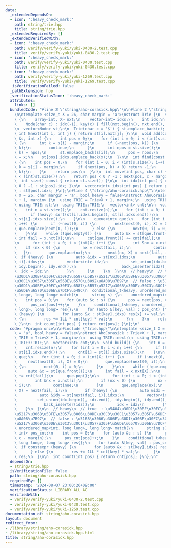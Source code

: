 ```yaml
---
data:
  _extendedDependsOn:
  - icon: ':heavy_check_mark:'
    path: string/trie.hpp
    title: string/trie.hpp
  _extendedRequiredBy: []
  _extendedVerifiedWith:
  - icon: ':heavy_check_mark:'
    path: verify/verify-yuki/yuki-0430-2.test.cpp
    title: verify/verify-yuki/yuki-0430-2.test.cpp
  - icon: ':heavy_check_mark:'
    path: verify/verify-yuki/yuki-0430.test.cpp
    title: verify/verify-yuki/yuki-0430.test.cpp
  - icon: ':heavy_check_mark:'
    path: verify/verify-yuki/yuki-1269.test.cpp
    title: verify/verify-yuki/yuki-1269.test.cpp
  _isVerificationFailed: false
  _pathExtension: hpp
  _verificationStatusIcon: ':heavy_check_mark:'
  attributes:
    links: []
  bundledCode: "#line 2 \"string/aho-corasick.hpp\"\n\n#line 2 \"string/trie.hpp\"\
    \n\ntemplate <size_t X = 26, char margin = 'a'>\nstruct Trie {\n  struct Node\
    \ {\n    array<int, X> nxt;\n    vector<int> idxs;\n    int idx;\n    char key;\n\
    \    Node(char c) : idx(-1), key(c) { fill(nxt.begin(), nxt.end(), -1); }\n  };\n\
    \n  vector<Node> st;\n\n  Trie(char c = '$') { st.emplace_back(c); }\n\n  inline\
    \ int &next(int i, int j) { return st[i].nxt[j]; }\n\n  void add(const string\
    \ &s, int x) {\n    int pos = 0;\n    for (int i = 0; i < (int)s.size(); i++)\
    \ {\n      int k = s[i] - margin;\n      if (~next(pos, k)) {\n        pos = next(pos,\
    \ k);\n        continue;\n      }\n      int npos = st.size();\n      next(pos,\
    \ k) = npos;\n      st.emplace_back(s[i]);\n      pos = npos;\n    }\n    st[pos].idx\
    \ = x;\n    st[pos].idxs.emplace_back(x);\n  }\n\n  int find(const string &s)\
    \ {\n    int pos = 0;\n    for (int i = 0; i < (int)s.size(); i++) {\n      int\
    \ k = s[i] - margin;\n      if (next(pos, k) < 0) return -1;\n      pos = next(pos,\
    \ k);\n    }\n    return pos;\n  }\n\n  int move(int pos, char c) {\n    assert(pos\
    \ < (int)st.size());\n    return pos < 0 ? -1 : next(pos, c - margin);\n  }\n\n\
    \  int size() const { return st.size(); }\n\n  int idx(int pos) { return pos <\
    \ 0 ? -1 : st[pos].idx; }\n\n  vector<int> idxs(int pos) { return pos < 0 ? vector<int>()\
    \ : st[pos].idxs; }\n};\n#line 4 \"string/aho-corasick.hpp\"\n\ntemplate <size_t\
    \ X = 26, char margin = 'a', bool heavy = false>\nstruct AhoCorasick : Trie<X\
    \ + 1, margin> {\n  using TRIE = Trie<X + 1, margin>;\n  using TRIE::next;\n \
    \ using TRIE::st;\n  using TRIE::TRIE;\n  vector<int> cnt;\n\n  void build() {\n\
    \    int n = st.size();\n    cnt.resize(n);\n    for (int i = 0; i < n; i++) {\n\
    \      if (heavy) sort(st[i].idxs.begin(), st[i].idxs.end());\n      cnt[i] =\
    \ st[i].idxs.size();\n    }\n\n    queue<int> que;\n    for (int i = 0; i < (int)X;\
    \ i++) {\n      if (~next(0, i)) {\n        next(next(0, i), X) = 0;\n       \
    \ que.emplace(next(0, i));\n      } else {\n        next(0, i) = 0;\n      }\n\
    \    }\n\n    while (!que.empty()) {\n      auto &x = st[que.front()];\n     \
    \ int fail = x.nxt[X];\n\n      cnt[que.front()] += cnt[fail];\n      que.pop();\n\
    \n      for (int i = 0; i < (int)X; i++) {\n        int &nx = x.nxt[i];\n    \
    \    if (nx < 0) {\n          nx = next(fail, i);\n          continue;\n     \
    \   }\n        que.emplace(nx);\n        next(nx, X) = next(fail, i);\n      \
    \  if (heavy) {\n          auto &idx = st[nx].idxs;\n          auto &idy = st[next(fail,\
    \ i)].idxs;\n          vector<int> idz;\n          set_union(idx.begin(), idx.end(),\
    \ idy.begin(), idy.end(),\n                    back_inserter(idz));\n        \
    \  idx = idz;\n        }\n      }\n    }\n  }\n\n  // heavy\n  // true  : \u5404\
    \u30D1\u30BF\u30FC\u30F3\u6587\u5B57\u5217\u306B\u5BFE\u3057\u3066\u30DE\u30C3\
    \u30C1\u3057\u305F\u56DE\u6570\u3092\u8A08\u7B97\n  // false : \u5168\u3066\u306E\
    \u30D1\u30BF\u30FC\u30F3\u6587\u5B57\u5217\u306B\u30DE\u30C3\u30C1\u3057\u305F\
    \u56DE\u6570\u306E\u7DCF\u548C\n  conditional_t<heavy, unordered_map<int, long\
    \ long>, long long> match(\n      string s) {\n    unordered_map<int, int> pos_cnt;\n\
    \    int pos = 0;\n    for (auto &c : s) {\n      pos = next(pos, c - margin);\n\
    \      pos_cnt[pos]++;\n    }\n    conditional_t<heavy, unordered_map<int, long\
    \ long>, long long> res{};\n    for (auto &[key, val] : pos_cnt) {\n      if constexpr\
    \ (heavy) {\n        for (auto &x : st[key].idxs) res[x] += val;\n      } else\
    \ {\n        res += 1LL * cnt[key] * val;\n      }\n    }\n    return res;\n \
    \ }\n\n  int count(int pos) { return cnt[pos]; }\n};\n"
  code: "#pragma once\n\n#include \"trie.hpp\"\n\ntemplate <size_t X = 26, char margin\
    \ = 'a', bool heavy = false>\nstruct AhoCorasick : Trie<X + 1, margin> {\n  using\
    \ TRIE = Trie<X + 1, margin>;\n  using TRIE::next;\n  using TRIE::st;\n  using\
    \ TRIE::TRIE;\n  vector<int> cnt;\n\n  void build() {\n    int n = st.size();\n\
    \    cnt.resize(n);\n    for (int i = 0; i < n; i++) {\n      if (heavy) sort(st[i].idxs.begin(),\
    \ st[i].idxs.end());\n      cnt[i] = st[i].idxs.size();\n    }\n\n    queue<int>\
    \ que;\n    for (int i = 0; i < (int)X; i++) {\n      if (~next(0, i)) {\n   \
    \     next(next(0, i), X) = 0;\n        que.emplace(next(0, i));\n      } else\
    \ {\n        next(0, i) = 0;\n      }\n    }\n\n    while (!que.empty()) {\n \
    \     auto &x = st[que.front()];\n      int fail = x.nxt[X];\n\n      cnt[que.front()]\
    \ += cnt[fail];\n      que.pop();\n\n      for (int i = 0; i < (int)X; i++) {\n\
    \        int &nx = x.nxt[i];\n        if (nx < 0) {\n          nx = next(fail,\
    \ i);\n          continue;\n        }\n        que.emplace(nx);\n        next(nx,\
    \ X) = next(fail, i);\n        if (heavy) {\n          auto &idx = st[nx].idxs;\n\
    \          auto &idy = st[next(fail, i)].idxs;\n          vector<int> idz;\n \
    \         set_union(idx.begin(), idx.end(), idy.begin(), idy.end(),\n        \
    \            back_inserter(idz));\n          idx = idz;\n        }\n      }\n\
    \    }\n  }\n\n  // heavy\n  // true  : \u5404\u30D1\u30BF\u30FC\u30F3\u6587\u5B57\
    \u5217\u306B\u5BFE\u3057\u3066\u30DE\u30C3\u30C1\u3057\u305F\u56DE\u6570\u3092\
    \u8A08\u7B97\n  // false : \u5168\u3066\u306E\u30D1\u30BF\u30FC\u30F3\u6587\u5B57\
    \u5217\u306B\u30DE\u30C3\u30C1\u3057\u305F\u56DE\u6570\u306E\u7DCF\u548C\n  conditional_t<heavy,\
    \ unordered_map<int, long long>, long long> match(\n      string s) {\n    unordered_map<int,\
    \ int> pos_cnt;\n    int pos = 0;\n    for (auto &c : s) {\n      pos = next(pos,\
    \ c - margin);\n      pos_cnt[pos]++;\n    }\n    conditional_t<heavy, unordered_map<int,\
    \ long long>, long long> res{};\n    for (auto &[key, val] : pos_cnt) {\n    \
    \  if constexpr (heavy) {\n        for (auto &x : st[key].idxs) res[x] += val;\n\
    \      } else {\n        res += 1LL * cnt[key] * val;\n      }\n    }\n    return\
    \ res;\n  }\n\n  int count(int pos) { return cnt[pos]; }\n};\n"
  dependsOn:
  - string/trie.hpp
  isVerificationFile: false
  path: string/aho-corasick.hpp
  requiredBy: []
  timestamp: '2024-08-07 23:00:26+09:00'
  verificationStatus: LIBRARY_ALL_AC
  verifiedWith:
  - verify/verify-yuki/yuki-0430-2.test.cpp
  - verify/verify-yuki/yuki-0430.test.cpp
  - verify/verify-yuki/yuki-1269.test.cpp
documentation_of: string/aho-corasick.hpp
layout: document
redirect_from:
- /library/string/aho-corasick.hpp
- /library/string/aho-corasick.hpp.html
title: string/aho-corasick.hpp
---
```

